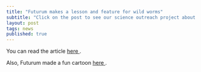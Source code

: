 ```yaml
---
title: "Futurum makes a lesson and feature for wild worms"
subtitle: "Click on the post to see our science outreach project about wild worms and Erik."
layout: post
tags: news
published: true
---
```


You can read the article <a href="https://futurumcareers.com/why-worms-matter-the-importance-of-nematode-diversity-for-studying-biology-and-evolution">here </a>.

Also, Futurum made a fun cartoon <a href="https://futurumcareers.com/Dr_Erik-Andersen-animation.mp4">here </a>.

